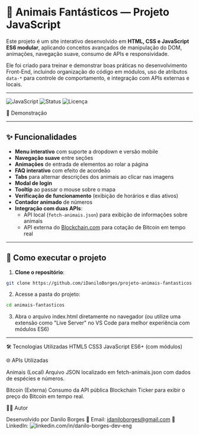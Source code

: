 # 🐾 Animais Fantásticos — Projeto JavaScript

Este projeto é um site interativo desenvolvido em **HTML, CSS e JavaScript ES6 modular**, aplicando conceitos avançados de manipulação do DOM, animações, navegação suave, consumo de APIs e responsividade.

Ele foi criado para treinar e demonstrar boas práticas no desenvolvimento Front-End, incluindo organização do código em módulos, uso de atributos `data-*` para controle de comportamento, e integração com APIs externas e locais.

---

![JavaScript](https://img.shields.io/badge/JavaScript-ES6%2B-yellow)
![Status](https://img.shields.io/badge/status-finalizado-brightgreen)
![Licença](https://img.shields.io/badge/license-MIT-blue)




📸 Demonstração







---

## ✨ Funcionalidades

- **Menu interativo** com suporte a dropdown e versão mobile
- **Navegação suave** entre seções
- **Animações** de entrada de elementos ao rolar a página
- **FAQ interativo** com efeito de acordeão
- **Tabs** para alternar descrições dos animais ao clicar nas imagens
- **Modal de login**
- **Tooltip** ao passar o mouse sobre o mapa
- **Verificação de funcionamento** (exibição de horários e dias ativos)
- **Contador animado** de números
- **Integração com duas APIs**:
  - API local (`fetch-animais.json`) para exibição de informações sobre animais
  - API externa do [Blockchain.com](https://www.blockchain.com/pt/ticker) para cotação de Bitcoin em tempo real

---

## 🚀 Como executar o projeto

1. **Clone o repositório**:
```bash
git clone https://github.com/iDaniloBorges/projeto-animais-fantasticos.git
```
2. Acesse a pasta do projeto:
```bash
cd animais-fantasticos
```

3. Abra o arquivo index.html diretamente no navegador
(ou utilize uma extensão como "Live Server" no VS Code para melhor experiência com módulos ES6)

---


🛠️ Tecnologias Utilizadas
    HTML5
    CSS3
    JavaScript ES6+ (com módulos)


🌐 APIs Utilizadas

Animais (Local)
Arquivo JSON localizado em fetch-animais.json com dados de espécies e números.

Bitcoin (Externa)
Consumo da API pública Blockchain Ticker para exibir o preço do Bitcoin em tempo real.


👨‍💻 Autor

Desenvolvido por Danilo Borges
📧 Email: idaniloborges@gmail.com
💼 LinkedIn: ![linkedin.com/in/danilo-borges-dev-eng](https://www.linkedin.com/in/danilo-borges-desenvolvedor-frontend-backend-engenheiro/)

